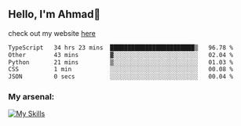 
## Hello, I'm Ahmad👋

check out my website [here](https://ahmadalwi.com/)

<!--START_SECTION:waka-->

```txt
TypeScript   34 hrs 23 mins  ████████████████████████▒   96.78 %
Other        43 mins         ▓░░░░░░░░░░░░░░░░░░░░░░░░   02.04 %
Python       21 mins         ▒░░░░░░░░░░░░░░░░░░░░░░░░   01.03 %
CSS          1 min           ░░░░░░░░░░░░░░░░░░░░░░░░░   00.08 %
JSON         0 secs          ░░░░░░░░░░░░░░░░░░░░░░░░░   00.04 %
```

<!--END_SECTION:waka-->

### My arsenal:

[![My Skills](https://skillicons.dev/icons?i=js,ts,py,go,react,nextjs,svelte,nodejs,django,tailwind,html,css,sass,firebase,mongodb,postgres,mysql,redis,git,github,docker,vscode,figma,godot)](https://skillicons.dev)
